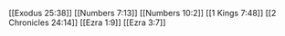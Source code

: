 [[Exodus 25:38]]
[[Numbers 7:13]]
[[Numbers 10:2]]
[[1 Kings 7:48]]
[[2 Chronicles 24:14]]
[[Ezra 1:9]]
[[Ezra 3:7]]
